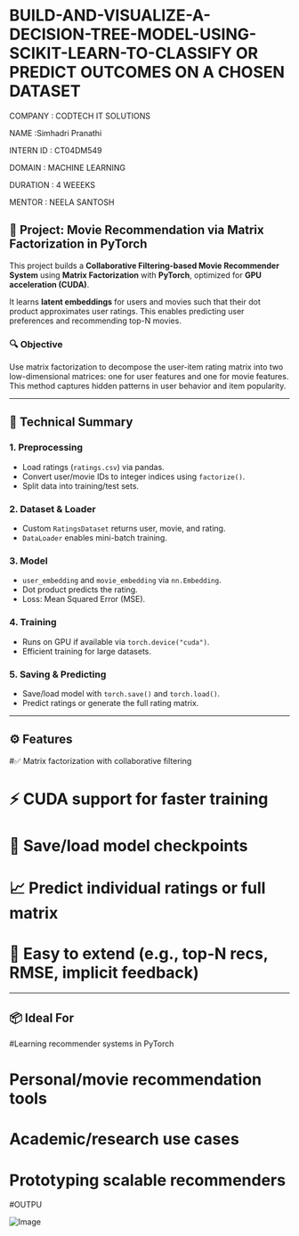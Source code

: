 # BUILD-AND-VISUALIZE-A-DECISION-TREE-MODEL-USING-SCIKIT-LEARN-TO-CLASSIFY  OR PREDICT OUTCOMES ON A CHOSEN DATASET
COMPANY : CODTECH IT SOLUTIONS

NAME :Simhadri Pranathi 

INTERN ID : CT04DM549

DOMAIN : MACHINE LEARNING

DURATION : 4 WEEEKS

MENTOR : NEELA SANTOSH

## 🎯 Project: Movie Recommendation via Matrix Factorization in PyTorch

This project builds a **Collaborative Filtering-based Movie Recommender System** using **Matrix Factorization** with **PyTorch**, optimized for **GPU acceleration (CUDA)**.

It learns **latent embeddings** for users and movies such that their dot product approximates user ratings. This enables predicting user preferences and recommending top-N movies.

### 🔍 Objective

Use matrix factorization to decompose the user-item rating matrix into two low-dimensional matrices: one for user features and one for movie features. This method captures hidden patterns in user behavior and item popularity.

---

## 🧠 Technical Summary

### 1. **Preprocessing**

* Load ratings (`ratings.csv`) via pandas.
* Convert user/movie IDs to integer indices using `factorize()`.
* Split data into training/test sets.

### 2. **Dataset & Loader**

* Custom `RatingsDataset` returns user, movie, and rating.
* `DataLoader` enables mini-batch training.

### 3. **Model**

* `user_embedding` and `movie_embedding` via `nn.Embedding`.
* Dot product predicts the rating.
* Loss: Mean Squared Error (MSE).

### 4. Training

* Runs on GPU if available via `torch.device("cuda")`.
* Efficient training for large datasets.

### 5. Saving & Predicting

* Save/load model with `torch.save()` and `torch.load()`.
* Predict ratings or generate the full rating matrix.

---

## ⚙️ Features

#✅ Matrix factorization with collaborative filtering
# ⚡ CUDA support for faster training
# 💾 Save/load model checkpoints
# 📈 Predict individual ratings or full matrix
# 🧱 Easy to extend (e.g., top-N recs, RMSE, implicit feedback)

---

## 📦 Ideal For

#Learning recommender systems in PyTorch
# Personal/movie recommendation tools
# Academic/research use cases
# Prototyping scalable recommenders


#OUTPU

![Image](https://github.com/user-attachments/assets/cfde1bae-a006-4aa1-b740-562ad86a555a)

